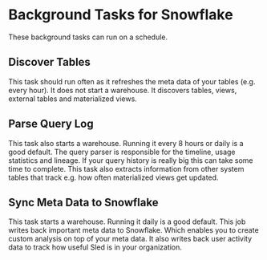 # Background Tasks for Snowflake

These background tasks can run on a schedule.

## Discover Tables

This task should run often as it refreshes the meta data of your tables (e.g. every hour). It does not start a warehouse. It discovers tables, views, external tables and materialized views.

## Parse Query Log

This task also starts a warehouse. Running it every 8 hours or daily is a good default. The query parser is responsible for the timeline, usage statistics and lineage. If your query history is really big this can take some time to complete. This task also extracts information from other system tables that track e.g. how often materialized views get updated.&#x20;

## Sync Meta Data to Snowflake

This task starts a warehouse. Running it daily is a good default. This job writes back important meta data to Snowflake. Which enables you to create custom analysis on top of your meta data. It also writes back user activity data to track how useful Sled is in your organization.&#x20;
